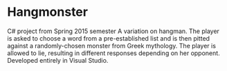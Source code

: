 # Hangmonster
C# project from Spring 2015 semester
A variation on hangman. The player is asked to choose a word from a pre-established list and is then pitted against a randomly-chosen monster from Greek mythology. The player is allowed to lie, resulting in different responses depending on her opponent. Developed entirely in Visual Studio.
